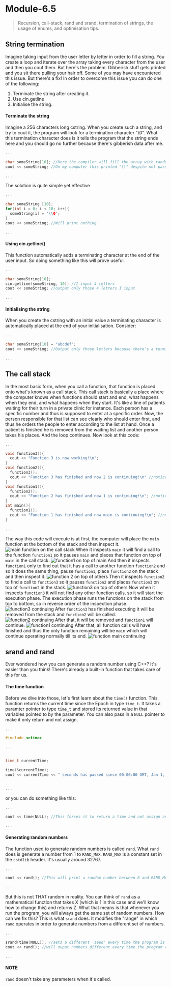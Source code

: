  # Module-6.5
> Recursion, call-stack, rand and srand, termination of strings, the usage of enums, and optimisation tips.

## String termination 
Imagine taking input from the user letter by letter in order to fill a string. You create a loop and iterate over the array taking every character from the user and then you cout them. But here's the problem. Gibberish stuff gets printed and you sit there pulling your hair off. Some of you may have encountered this issue. But there's a fix! In order to overcome this issue you can do one of the following: 
1. Terminate the string after creating it. 
2. Use cin.getline
3. Initialise the string.

#### Terminate the string 
Imagine a 256 characters long cstring. When you create such a string, and try to cout it, the program will look for a termination character "\\0". What this termination character does is it tells the program that the string ends here and you should go no further because there's gibberish data after me. 
```cpp
...

char someString[10]; //Here the compiler will fill the array with random gibberish data
cout << someString; //On my computer this printed "\\" despite not passing any data into the array 

...
``` 
The solution is quite simple yet effective 
```cpp 
... 

char someString [10];
for(int i = 0; i < 10; i++){
  someString[i] = '\\0';
}
cout << someString; //Will print nothing

...
```

#### Using cin.getline()
This function automatically adds a terminating character at the end of the user input. So doing something like this will prove useful.
```cpp
...

char someString[10];
cin.getline(someString, 10); //I input 4 letters
cout << someString; //output only those 4 letters I input 

...
```

#### Initialising the string
When you create the cstring with an initial value a terminating character is automatically placed at the end of your initialisation. Consider: 
```cpp
...

char someString[10] = "abcdef";
cout << someString; //Output only those letters because there's a terminating character after them.

...
```
## The call stack
In the most basic form, when you call a function, that function is placed onto what's known as a call stack. This call stack is basically a place where the computer knows when functions should start and end, what happens when they end, and what happens when they start. It's like a line of patients waiting for their turn in a private clinic for instance. Each person has a specific number and thus is supposed to enter at a specific order. Now, the person responsible for that list can see clearly who should enter first, and thus he orders the people to enter according to the list at hand. Once a patient is finished he is removed from the waiting list and another person takes his places. And the loop continues. Now look at this code: 
```cpp
...

void function3(){
  cout << "Function 3 is now working!\n";
}
void function2(){
  function3();
  cout << "Function 3 has finished and now 2 is continuing!\n" //notice the use of "CONTINUING"
}
void function1(){
  function2();
  cout << "Function 2 has finished and now 1 is continuing!\n"; //notice the use of "CONTINUING"
}
int main(){
  function1();
  cout << "Function 1 has finished and now main is continuing!\n"; //notice the use of "CONTINUING"
} 

...
```
The way this code will execute is at first, the computer will place the `main` function at the bottom of the stack and then inspect it. 
![main function on the call stack](0.jpg)
When it inspects `main` it will find a call to the function `function1` so it pauses `main` and places that function on top of `main` in the call stack.
![function1 on top of main](1.jpg)
And then it inspects `function1` only to find out that it has a call to another function `function2` and so it does the same thing, pause `function1`, place `function2` on the stack and then inspect it.
![function 2 on top of others](2.jpg)
Then it inspects `function2` to find a call to `function3` so it pauses `function2` and places `function3` on top of `function2` in the stack. 
![function3 on top of others](3.jpg)
Now when it inspects `function3` it will not find any other function calls, so it will start the execution phase. The execution phase runs the functions on the stack from top to bottom, so in reverse order of the inspection phase.
![function3 continuing](4.jpg)
After `function3` has finished executing it will be removed from the stack and `function2` will be called. 
![function2 continuing](5.jpg)
After that, it will be removed and `function1` will continue. 
![function1 continuing](6.jpg)
After that, all function calls will have finished and thus the only function remaining will be `main` which will continue operating normally till its end. 
![function main continuing](7.jpg)

## srand and rand
Ever wondered how you can generate a random number using C++? It's easier than you think! There's already a built-in function that takes care of this for us.

#### The time function
Before we dive into those, let's first learn about the `time()` function. This function returns the current time since the Epoch in type `time_t`. It takes a paramter pointer to type `time_t` and stored its returned value in that variables pointed to by the parameter. You can also pass in a `NULL` pointer to make it only return and not assign. 
```cpp
...

#include <ctime>

...


time_t currentTime;

time(&currentTime);
cout << currentTime << " seconds has passed since 00:00:00 GMT, Jan 1, 1970, the Epoch.";


...
```
or you can do something like this: 
```cpp
...

cout << time(NULL); //This forces it to return a time and not assign any value to pointers since we're passing a NULL pointer.

...
```
#### Generating random numbers
The function used to generate random numbers is called `rand`. What `rand` does is generate a number from 1 to `RAND_MAX`. `RAND_MAX` is a constant set in the `cstdlib` header. It's usually around 32767. 
```cpp
...

cout << rand(); //This will print a random number between 0 and RAND_MAX

...
```
But this is not THAT random in reality. You can think of `rand` as a mathematical function that takes X (which is 1 in this case and we'll know how to change this) and returns Z. What that means is that whenever you run the program, you will always get the same set of random numbers. How can we fix this? This is what `srand` does. It modifies the "range" in which `rand` operates in order to generate numbers from a different set of numbers.
```cpp
...

srand(time(NULL)); //sets a different 'seed' every time the program is run, forcing the rand function to use a different range every time.
cout << rand(); //will ouput numbers different every time the program runs

...
```

#### NOTE
`rand` doesn't take any parameters when it's called.

